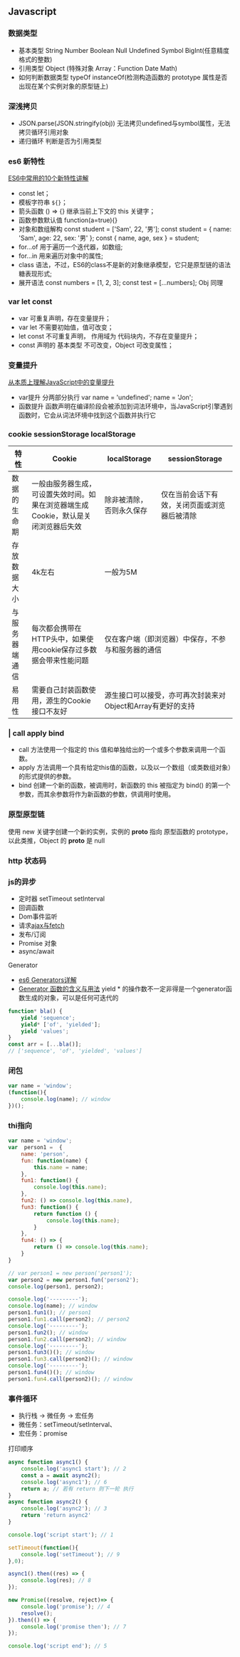 ## Javascript

### 数据类型

- 基本类型 String Number Boolean Null Undefined Symbol BigInt(任意精度格式的整数) 
- 引用类型 Object (特殊对象 Array：Function Date Math)
- 如何判断数据类型 typeOf instanceOf(检测构造函数的 prototype 属性是否出现在某个实例对象的原型链上)

### 深浅拷贝

- JSON.parse(JSON.stringify(obj)) 无法拷贝undefined与symbol属性，无法拷贝循环引用对象
- 递归循环 判断是否为引用类型

### es6 新特性

[ES6中常用的10个新特性讲解](https://juejin.im/post/6844903618810757128#heading-1)
- const let；
- 模板字符串 `${}`；
- 箭头函数 () => {} 继承当前上下文的 this 关键字；
- 函数参数默认值 function(a=true){}
- 对象和数组解构 const student = ['Sam', 22, '男']; const student = { name: 'Sam', age: 22, sex: '男' }; const { name, age, sex } = student;
 - for...of 用于遍历一个迭代器，如数组;
 - for...in 用来遍历对象中的属性;
 - class 语法，不过，ES6的class不是新的对象继承模型，它只是原型链的语法糖表现形式;
 - 展开语法 const numbers = [1, 2, 3]; const test = [...numbers]; Obj 同理

### var let const

- var  可重复声明，存在变量提升；
- var let 不需要初始值，值可改变；
- let const 不可重复声明， 作用域为 代码块内，不存在变量提升；
- const 声明的 基本类型 不可改变，Object 可改变属性；

### 变量提升

[从本质上理解JavaScript中的变量提升](https://juejin.im/post/6844903895341219854)
- var提升 分两部分执行 var name = 'undefined'; name = 'Jon';
- 函数提升 函数声明在编译阶段会被添加到词法环境中，当JavaScript引擎遇到函数时，它会从词法环境中找到这个函数并执行它

### cookie sessionStorage localStorage

<table>
  <thead>
    <tr>
        <th>特性</th>
        <th>Cookie</th>
        <th>localStorage</th>
        <th>sessionStorage</th>
    </tr>
  </thead>
  <tbody>
    <tr>
      <td>数据的生命期</td>
      <td> 一般由服务器生成，可设置失效时间。如果在浏览器端生成Cookie，默认是关闭浏览器后失效</td>
      <td>除非被清除，否则永久保存</td>
      <td>仅在当前会话下有效，关闭页面或浏览器后被清除</td>
    </tr>
    <tr>
      <td>存放数据大小</td>
      <td>4k左右</td>
      <td colspan="2">一般为5M</td>
    </tr>
    <tr>
      <td>与服务器端通信</td>
      <td>每次都会携带在HTTP头中，如果使用cookie保存过多数据会带来性能问题</td>
      <td colspan="2">仅在客户端（即浏览器）中保存，不参与和服务器的通信</td>
    </tr>
    <tr>
      <td>易用性</td>
      <td>需要自己封装函数使用，源生的Cookie接口不友好</td>
      <td colspan="2">源生接口可以接受，亦可再次封装来对Object和Array有更好的支持</td>
    </tr>
  </tbody>
</table>

### | call apply bind

- call 方法使用一个指定的 this 值和单独给出的一个或多个参数来调用一个函数。
- apply 方法调用一个具有给定this值的函数，以及以一个数组（或类数组对象）的形式提供的参数。
- bind 创建一个新的函数，被调用时，新函数的 this 被指定为 bind() 的第一个参数，而其余参数将作为新函数的参数，供调用时使用。

### 原型原型链

  使用 new 关键字创建一个新的实例，实例的 __proto__ 指向 原型函数的 prototype，以此类推，Object 的 __proto__  是 null

### http 状态码

### js的异步

- 定时器 setTimeout setInterval
- 回调函数
- Dom事件监听
- 请求[ajax与fetch](https://juejin.im/post/6844904136161361933#heading-68)
- 发布/订阅
- Promise 对象
- async/await

Generator
- [es6 Generators详解](https://juejin.im/entry/5a45f4816fb9a044fa1a3023)
- [Generator 函数的含义与用法](http://www.ruanyifeng.com/blog/2015/04/generator.html)
yield * 的操作数不一定非得是一个generator函数生成的对象，可以是任何可迭代的
```javascript
function* bla() {
    yield 'sequence';
    yield* ['of', 'yielded'];
    yield 'values';
}
const arr = [...bla()];
// ['sequence', 'of', 'yielded', 'values']
```

### 闭包

```javascript
var name = 'window';
(function(){
    console.log(name); // window
})();
```

### thi指向

```javascript
var name = 'window';
var  person1 =  {
    name: 'person',
    fun: function(name) {
        this.name = name;
    },
    fun1: function() {
        console.log(this.name);
    },
    fun2: () => console.log(this.name),
    fun3: function() {
        return function () {
            console.log(this.name);
        }
    },
    fun4: () => {
        return () => console.log(this.name);
    }
}

// var person1 = new person('person1');
var person2 = new person1.fun('person2');
console.log(person1, person2);

console.log('---------');
console.log(name); // window
person1.fun1(); // person1
person1.fun1.call(person2); // person2
console.log('---------');
person1.fun2(); // window
person1.fun2.call(person2); // window
console.log('---------');
person1.fun3()(); // window
person1.fun3.call(person2)(); // window
console.log('---------');
person1.fun4()(); // window
person1.fun4.call(person2)(); // window

```


### 事件循环

- 执行栈 -> 微任务 -> 宏任务
- 微任务：setTimeout/setInterval、
- 宏任务：promise

打印顺序
```javascript
async function async1() {
    console.log('async1 start'); // 2
    const a = await async2();
    console.log('async1'); // 6
    return a; // 若有 return 则下一轮 执行
}
async function async2() {
    console.log('async2'); // 3
    return 'return async2'
}

console.log('script start'); // 1

setTimeout(function(){
    console.log('setTimeout'); // 9
},0);

async1().then((res) => {
    console.log(res); // 8
});

new Promise((resolve, reject)=> {
    console.log('promise'); // 4
    resolve();
}).then(() => {
    console.log('promise then'); // 7
});

console.log('script end'); // 5

```
